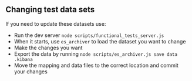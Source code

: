 ## Changing test data sets

If you need to update these datasets use:

 * Run the dev server `node scripts/functional_tests_server.js`
 * When it starts, use `es_archiver` to load the dataset you want to change
 * Make the changes you want
 * Export the data by running `node scripts/es_archiver.js save data .kibana`
 * Move the mapping and data files to the correct location and commit your changes
 
